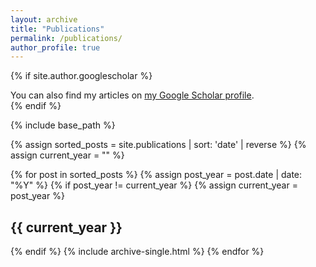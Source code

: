 ```yaml
---
layout: archive
title: "Publications"
permalink: /publications/
author_profile: true
---
```


{% if site.author.googlescholar %}
  <div class="wordwrap">You can also find my articles on <a href="{{site.author.googlescholar}}">my Google Scholar profile</a>.</div>
{% endif %}

{% include base_path %}

{% assign sorted_posts = site.publications | sort: 'date' | reverse %}
{% assign current_year = "" %}

{% for post in sorted_posts %}
  {% assign post_year = post.date | date: "%Y" %}
  {% if post_year != current_year %}
    {% assign current_year = post_year %}
    <h2>{{ current_year }}</h2>
  {% endif %}
  {% include archive-single.html %}
{% endfor %}